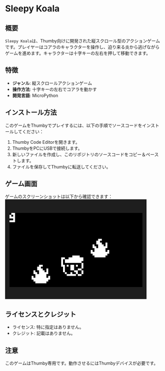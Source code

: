 # Sleepy Koala

## 概要
`Sleepy Koala`は、Thumby向けに開発された縦スクロール型のアクションゲームです。プレイヤーはコアラのキャラクターを操作し、迫り来る炎から逃げながらゲームを進めます。キャラクターは十字キーの左右を押して移動できます。

## 特徴
- **ジャンル**: 縦スクロールアクションゲーム
- **操作方法**: 十字キーの左右でコアラを動かす
- **開発言語**: MicroPython

## インストール方法
このゲームをThumbyでプレイするには、以下の手順でソースコードをインストールしてください：
1. Thumby Code Editorを開きます。
2. ThumbyをPCにUSBで接続します。
3. 新しいファイルを作成し、このリポジトリのソースコードをコピー＆ペーストします。
4. ファイルを保存してThumbyに転送してください。

## ゲーム画面
ゲームのスクリーンショットは以下から確認できます：
![ゲーム画面](game_screenshot.png)  

## ライセンスとクレジット
- ライセンス: 特に指定はありません。
- クレジット: 記載はありません。

## 注意
このゲームはThumby専用です。動作させるにはThumbyデバイスが必要です。
